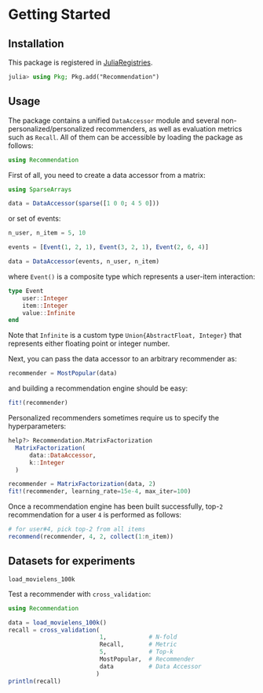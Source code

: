# Getting Started

## Installation

This package is registered in [JuliaRegistries](https://github.com/JuliaRegistries/General).

```julia
julia> using Pkg; Pkg.add("Recommendation")
```

## Usage

The package contains a unified `DataAccessor` module and several non-personalized/personalized recommenders, as well as evaluation metrics such as `Recall`. All of them can be accessible by loading the package as follows:

```julia
using Recommendation
```

First of all, you need to create a data accessor from a matrix:

```julia
using SparseArrays

data = DataAccessor(sparse([1 0 0; 4 5 0]))
```

or set of events:

```julia
n_user, n_item = 5, 10

events = [Event(1, 2, 1), Event(3, 2, 1), Event(2, 6, 4)]

data = DataAccessor(events, n_user, n_item)
```

where `Event()` is a composite type which represents a user-item interaction:

```julia
type Event
    user::Integer
    item::Integer
    value::Infinite
end
```

Note that `Infinite` is a custom type `Union{AbstractFloat, Integer}` that represents either floating point or integer number.

Next, you can pass the data accessor to an arbitrary recommender as:

```julia
recommender = MostPopular(data)
```

and building a recommendation engine should be easy:

```julia
fit!(recommender)
```

Personalized recommenders sometimes require us to specify the hyperparameters:

```julia
help?> Recommendation.MatrixFactorization
  MatrixFactorization(
      data::DataAccessor,
      k::Integer
  )
```

```julia
recommender = MatrixFactorization(data, 2)
fit!(recommender, learning_rate=15e-4, max_iter=100)
```

Once a recommendation engine has been built successfully, top-`2` recommendation for a user `4` is performed as follows:

```julia
# for user#4, pick top-2 from all items
recommend(recommender, 4, 2, collect(1:n_item))
```

## Datasets for experiments

```@docs
load_movielens_100k
```

Test a recommender with `cross_validation`:

```julia
using Recommendation

data = load_movielens_100k()
recall = cross_validation(
                          1,            # N-fold
                          Recall,       # Metric
                          5,            # Top-k
                          MostPopular,  # Recommender
                          data          # Data Accessor
                         )
println(recall)
```
